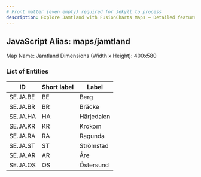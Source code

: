 ```yaml
---
# Front matter (even empty) required for Jekyll to process
description: Explore Jamtland with FusionCharts Maps – Detailed features for seamless integration. Try now & enhance your data visualization today! 
---
```


## JavaScript Alias: maps/jamtland

Map Name: Jamtland
Dimensions (Width x Height): 400x580





### List of Entities

ID | Short label | Label
---|---|---|
SE.JA.BE|BE|Berg
SE.JA.BR|BR|Bräcke
SE.JA.HA|HA|Härjedalen
SE.JA.KR|KR|Krokom
SE.JA.RA|RA|Ragunda
SE.JA.ST|ST|Strömstad
SE.JA.AR|AR|Åre
SE.JA.OS|OS|Östersund

